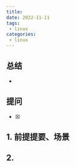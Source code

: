 ```yaml
---
title: 
date: 2022-11-11
tags:
 - linux
categories: 
 - linux
---
```



## 总结
-  





## 提问
- [x] 





## 1. 前提提要、场景




## 2. 




